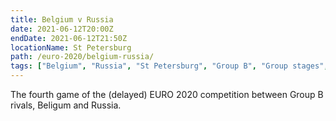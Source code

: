 ```yaml
---
title: Belgium v Russia
date: 2021-06-12T20:00Z
endDate: 2021-06-12T21:50Z
locationName: St Petersburg
path: /euro-2020/belgium-russia/
tags: ["Belgium", "Russia", "St Petersburg", "Group B", "Group stages","EURO 2020"]
---
```


The fourth game of the (delayed) EURO 2020 competition between Group B rivals, Beligum and Russia.
